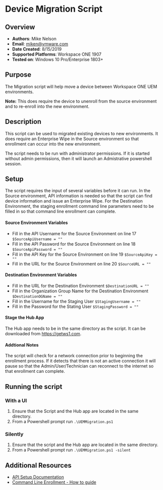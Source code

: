 # Device Migration Script

## Overview
- **Authors**: Mike Nelson
- **Email**: miken@vmware.com
- **Date Created**: 8/15/2019
- **Supported Platforms**: Workspace ONE 1907
- **Tested on**: Windows 10 Pro/Enterprise 1803+

## Purpose
The Migration script will help move a device between Workspace ONE UEM environments. 

**Note:** This does require the device to unenroll from the source environment and to re-enroll into the new environment.

## Description 
This script can be used to migrated existing devices to new environments. It does require an Enterprise Wipe in the Source environment so that enrollment can occur into the new environment.

The script needs to be run with administrator permissions. If it is started without admin permissions, then it will launch an Admistrative powershell session.

## Setup
The script requires the input of several variables before it can run. In the Source environment, API information is needed so that the script can find device information and issue an Enterprise Wipe. For the Destination Environment, the staging enrollment command line parameters need to be filled in so that command line enrollment can complete.

#### Source Environment Variables
* Fill in the API Username for the Source Environment on line 17 ```$SourceApiUsername = ""```
* Fill in the API Password for the Source Environment on line 18 ```$SourceApiPassword = ""```
* Fill in the API Key for the Source Environment on line 19 ```$SourceApiKey = ""```
* Fill in the URL for the Source Environment on line 20 ```$SourceURL = ""```


#### Destination Environment Variables

* Fill in the URL for the Destination Environment ```$DestinationURL = ""```
* Fill in the Organization Group Name for the Destination Environment ```$DestinationOGName = ""```
* Fill in the Username for the Staging User ```$StagingUsername = ""```
* Fill in the Password for the Stating User ```$StagingPassword = ""```

#### Stage the Hub App
The Hub app needs to be in the same directory as the script. It can be downloaded from https://getws1.com. 

#### Addtional Notes
The script will check for a network connection prior to beginning the enrollment process. If it detects that there is not an active connection it will pause so that the Admin/User/Technician can reconnect to the internet so that enrollment can complete.

## Running the script 

### With a UI
1. Ensure that the Script and the Hub app are located in the same directory.
1. From a Powershell prompt run ```.\UEMMigration.ps1```

### Silently
1. Ensure that the script and the Hub app are located in the same directory.
1. From a Powershell prompt run ```.\UEMMigration.ps1 -silent```


## Additional Resources
* [API Setup Documentation](https://cn135.awmdm.com/api/help/InitialSetup.html)
* [Command Line Enrollment - How to guide](https://techzone.vmware.com/onboarding-windows-10-using-command-line-enrollment-vmware-workspace-one-operational-tutorial)
